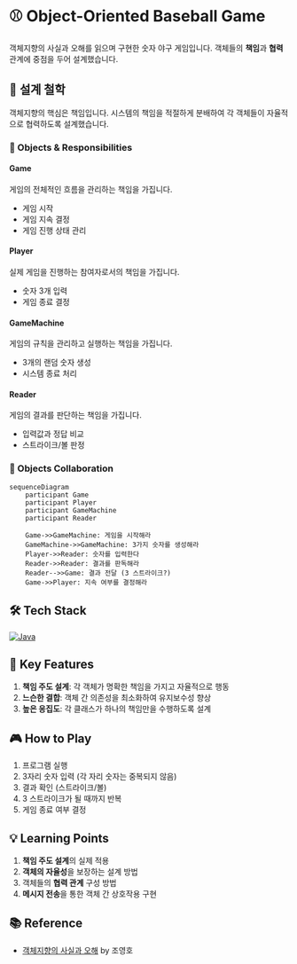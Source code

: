 # ⚾ Object-Oriented Baseball Game

객체지향의 사실과 오해를 읽으며 구현한 숫자 야구 게임입니다. 객체들의 **책임**과 **협력** 관계에 중점을 두어 설계했습니다.

## 📖 설계 철학
객체지향의 핵심은 책임입니다. 시스템의 책임을 적절하게 분배하여 각 객체들이 자율적으로 협력하도록 설계했습니다.

### 🎯 Objects & Responsibilities

#### Game
게임의 전체적인 흐름을 관리하는 책임을 가집니다.
- 게임 시작
- 게임 지속 결정
- 게임 진행 상태 관리

#### Player
실제 게임을 진행하는 참여자로서의 책임을 가집니다.
- 숫자 3개 입력
- 게임 종료 결정

#### GameMachine
게임의 규칙을 관리하고 실행하는 책임을 가집니다.
- 3개의 랜덤 숫자 생성
- 시스템 종료 처리

#### Reader
게임의 결과를 판단하는 책임을 가집니다.
- 입력값과 정답 비교
- 스트라이크/볼 판정

### 🤝 Objects Collaboration
```mermaid
sequenceDiagram
    participant Game
    participant Player
    participant GameMachine
    participant Reader

    Game->>GameMachine: 게임을 시작해라
    GameMachine->>GameMachine: 3가지 숫자를 생성해라
    Player->>Reader: 숫자를 입력한다
    Reader->>Reader: 결과를 판독해라
    Reader-->>Game: 결과 전달 (3 스트라이크?)
    Game->>Player: 지속 여부를 결정해라
```

## 🛠 Tech Stack
[![Java](https://img.shields.io/badge/Java-ED8B00?style=for-the-badge&logo=openjdk&logoColor=white)](#)

## 📌 Key Features
1. **책임 주도 설계**: 각 객체가 명확한 책임을 가지고 자율적으로 행동
2. **느슨한 결합**: 객체 간 의존성을 최소화하여 유지보수성 향상
3. **높은 응집도**: 각 클래스가 하나의 책임만을 수행하도록 설계

## 🎮 How to Play
1. 프로그램 실행
2. 3자리 숫자 입력 (각 자리 숫자는 중복되지 않음)
3. 결과 확인 (스트라이크/볼)
4. 3 스트라이크가 될 때까지 반복
5. 게임 종료 여부 결정

## 💡 Learning Points
1. **책임 주도 설계**의 실제 적용
2. **객체의 자율성**을 보장하는 설계 방법
3. 객체들의 **협력 관계** 구성 방법
4. **메시지 전송**을 통한 객체 간 상호작용 구현

## 📚 Reference
- [객체지향의 사실과 오해](http://www.yes24.com/Product/Goods/18249021) by 조영호
